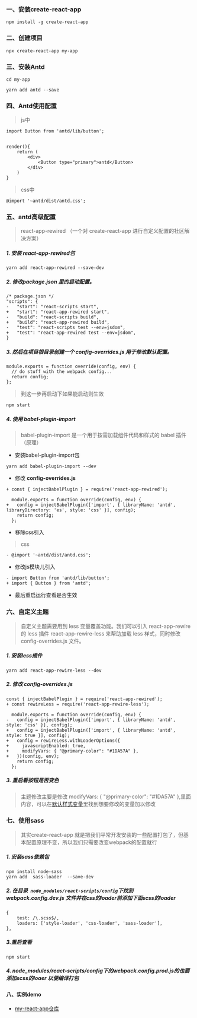 ### 一、安装create-react-app
```
npm install -g create-react-app
```

### 二、创建项目
```
npx create-react-app my-app
```

### 三、安装Antd
```
cd my-app

yarn add antd --save
```

### 四、Antd使用配置
> js中
```
import Button from 'antd/lib/button';


render(){
    return (
        <div>
            <Button type="primary">antd</Button>
        </div>
    )
}
```
> css中
```
@import '~antd/dist/antd.css';
```

### 五、antd高级配置

> react-app-rewired （一个对 create-react-app 进行自定义配置的社区解决方案）
##### 1. 安装 react-app-rewired包
```
yarn add react-app-rewired --save-dev
```
##### 2. 修改package.json 里的启动配置。

```
/* package.json */
"scripts": {
-   "start": "react-scripts start",
+   "start": "react-app-rewired start",
-   "build": "react-scripts build",
+   "build": "react-app-rewired build",
-   "test": "react-scripts test --env=jsdom",
+   "test": "react-app-rewired test --env=jsdom",
}
```
##### 3. 然后在项目根目录创建一个 config-overrides.js 用于修改默认配置。

```
module.exports = function override(config, env) {
  // do stuff with the webpack config...
  return config;
};
```
> 到这一步再启动下如果能启动则生效
```
npm start
```
##### 4. 使用 **babel-plugin-import**
> babel-plugin-import 是一个用于按需加载组件代码和样式的 babel 插件（原理）
- 安装babel-plugin-import包
```
yarn add babel-plugin-import --dev
```
-  修改 **config-overrides.js**
```
+ const { injectBabelPlugin } = require('react-app-rewired');

  module.exports = function override(config, env) {
+   config = injectBabelPlugin(['import', { libraryName: 'antd', libraryDirectory: 'es', style: 'css' }], config);
    return config;
  };
```
-  移除css引入
 >css
```
- @import '~antd/dist/antd.css';
```
-  修改js模块儿引入
```
- import Button from 'antd/lib/button';
+ import { Button } from 'antd';
```

-  最后重启运行查看是否生效

### 六、自定义主题
> 自定义主题需要用到 less 变量覆盖功能。我们可以引入 react-app-rewire 的 less 插件 react-app-rewire-less 来帮助加载 less 样式，同时修改 config-overrides.js 文件。

##### 1. 安装less插件
```
yarn add react-app-rewire-less --dev
```
##### 2. 修改 config-overrides.js
```
const { injectBabelPlugin } = require('react-app-rewired');
+ const rewireLess = require('react-app-rewire-less');

  module.exports = function override(config, env) {
-   config = injectBabelPlugin(['import', { libraryName: 'antd', style: 'css' }], config);
+   config = injectBabelPlugin(['import', { libraryName: 'antd', style: true }], config);
+   config = rewireLess.withLoaderOptions({
+     javascriptEnabled: true,
+     modifyVars: { "@primary-color": "#1DA57A" },
+   })(config, env);
    return config;
  };
```
##### 3. 重启看按钮是否变色
> 主题修改主要是修改 modifyVars: { "@primary-color": "#1DA57A" },里面内容，可以在[默认样式变量](https://github.com/ant-design/ant-design/blob/master/components/style/themes/default.less)里找到想要修改的变量加以修改

### 七、使用sass
> 其实create-react-app 就是把我们平常开发安装的一些配置打包了，但基本配置原理不变，所以我们只需要改变webpack的配置就行

##### 1. 安装sass依赖包
```
npm install node-sass 
yarn add  sass-loader  --save-dev
```
##### 2. 在目录``` node_modules/react-scripts/config```下找到 webpack.config.dev.js 文件并在css的loader前添加下面scss的loader
```
{
    test: /\.scss$/,
    loaders: ['style-loader', 'css-loader', 'sass-loader'],
},
```
##### 3.重启查看
```
npm start
```
##### 4. node_modules/react-scripts/config下的webpack.config.prod.js的也要添加scss的loaer 以便编译打包


#### 八、实例demo

* [my-react-app仓库](https://gitee.com/leinov/my-react-app)